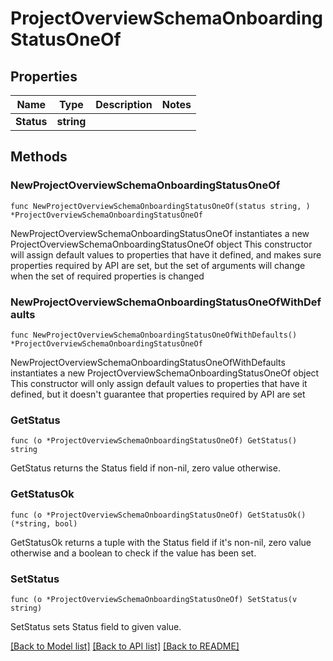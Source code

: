# ProjectOverviewSchemaOnboardingStatusOneOf

## Properties

Name | Type | Description | Notes
------------ | ------------- | ------------- | -------------
**Status** | **string** |  | 

## Methods

### NewProjectOverviewSchemaOnboardingStatusOneOf

`func NewProjectOverviewSchemaOnboardingStatusOneOf(status string, ) *ProjectOverviewSchemaOnboardingStatusOneOf`

NewProjectOverviewSchemaOnboardingStatusOneOf instantiates a new ProjectOverviewSchemaOnboardingStatusOneOf object
This constructor will assign default values to properties that have it defined,
and makes sure properties required by API are set, but the set of arguments
will change when the set of required properties is changed

### NewProjectOverviewSchemaOnboardingStatusOneOfWithDefaults

`func NewProjectOverviewSchemaOnboardingStatusOneOfWithDefaults() *ProjectOverviewSchemaOnboardingStatusOneOf`

NewProjectOverviewSchemaOnboardingStatusOneOfWithDefaults instantiates a new ProjectOverviewSchemaOnboardingStatusOneOf object
This constructor will only assign default values to properties that have it defined,
but it doesn't guarantee that properties required by API are set

### GetStatus

`func (o *ProjectOverviewSchemaOnboardingStatusOneOf) GetStatus() string`

GetStatus returns the Status field if non-nil, zero value otherwise.

### GetStatusOk

`func (o *ProjectOverviewSchemaOnboardingStatusOneOf) GetStatusOk() (*string, bool)`

GetStatusOk returns a tuple with the Status field if it's non-nil, zero value otherwise
and a boolean to check if the value has been set.

### SetStatus

`func (o *ProjectOverviewSchemaOnboardingStatusOneOf) SetStatus(v string)`

SetStatus sets Status field to given value.



[[Back to Model list]](../README.md#documentation-for-models) [[Back to API list]](../README.md#documentation-for-api-endpoints) [[Back to README]](../README.md)


